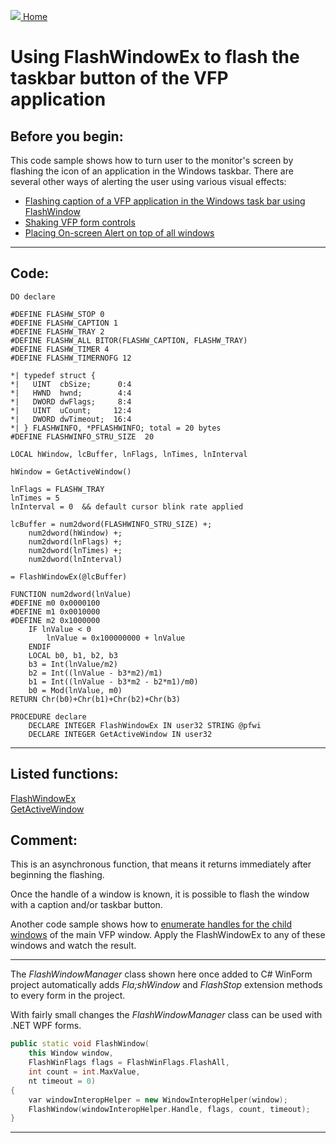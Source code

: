 [<img src="../images/home.png"> Home ](https://github.com/VFPX/Win32API)  

# Using FlashWindowEx to flash the taskbar button of the VFP application

## Before you begin:
This code sample shows how to turn user to the monitor's screen by flashing the icon of an application in the Windows taskbar. There are several other ways of  alerting the user using various visual effects:  

* [Flashing caption of a VFP application in the Windows task bar using FlashWindow](sample_228.md)  
* [Shaking VFP form controls](sample_526.md)  
* [Placing On-screen Alert on top of all windows](sample_504.md)  
  
***  


## Code:
```foxpro  
DO declare

#DEFINE FLASHW_STOP 0
#DEFINE FLASHW_CAPTION 1
#DEFINE FLASHW_TRAY 2
#DEFINE FLASHW_ALL BITOR(FLASHW_CAPTION, FLASHW_TRAY)
#DEFINE FLASHW_TIMER 4
#DEFINE FLASHW_TIMERNOFG 12

*| typedef struct {
*|   UINT  cbSize;      0:4
*|   HWND  hwnd;        4:4
*|   DWORD dwFlags;     8:4
*|   UINT  uCount;     12:4
*|   DWORD dwTimeout;  16:4
*| } FLASHWINFO, *PFLASHWINFO; total = 20 bytes
#DEFINE FLASHWINFO_STRU_SIZE  20

LOCAL hWindow, lcBuffer, lnFlags, lnTimes, lnInterval

hWindow = GetActiveWindow()

lnFlags = FLASHW_TRAY
lnTimes = 5
lnInterval = 0  && default cursor blink rate applied

lcBuffer = num2dword(FLASHWINFO_STRU_SIZE) +;
	num2dword(hWindow) +;
	num2dword(lnFlags) +;
	num2dword(lnTimes) +;
	num2dword(lnInterval)

= FlashWindowEx(@lcBuffer)

FUNCTION num2dword(lnValue)
#DEFINE m0 0x0000100
#DEFINE m1 0x0010000
#DEFINE m2 0x1000000
	IF lnValue < 0
		lnValue = 0x100000000 + lnValue
	ENDIF
	LOCAL b0, b1, b2, b3
	b3 = Int(lnValue/m2)
	b2 = Int((lnValue - b3*m2)/m1)
	b1 = Int((lnValue - b3*m2 - b2*m1)/m0)
	b0 = Mod(lnValue, m0)
RETURN Chr(b0)+Chr(b1)+Chr(b2)+Chr(b3)

PROCEDURE declare
	DECLARE INTEGER FlashWindowEx IN user32 STRING @pfwi
	DECLARE INTEGER GetActiveWindow IN user32  
```  
***  


## Listed functions:
[FlashWindowEx](../libraries/user32/FlashWindowEx.md)  
[GetActiveWindow](../libraries/user32/GetActiveWindow.md)  

## Comment:
This is an asynchronous function, that means it returns immediately after beginning the flashing.  
  
Once the handle of a window is known, it is possible to flash the window with a caption and/or taskbar button.   
  
Another code sample shows how to [enumerate handles for the child windows](sample_261.md) of the main VFP window. Apply the FlashWindowEx to any of these windows and watch the result.  
  
* * *  
The *FlashWindowManager* class shown here once added to C# WinForm project automatically adds *Fla;shWindow* and *FlashStop* extension methods to every form in the project.  
  
With fairly small changes the *FlashWindowManager* class can be used with .NET WPF forms. 
```cpp
public static void FlashWindow(  
	this Window window,  
	FlashWinFlags flags = FlashWinFlags.FlashAll,  
	int count = int.MaxValue,  
	nt timeout = 0)  
{  
	var windowInteropHelper = new WindowInteropHelper(window);  
	FlashWindow(windowInteropHelper.Handle, flags, count, timeout);  
}
```
  
***  

